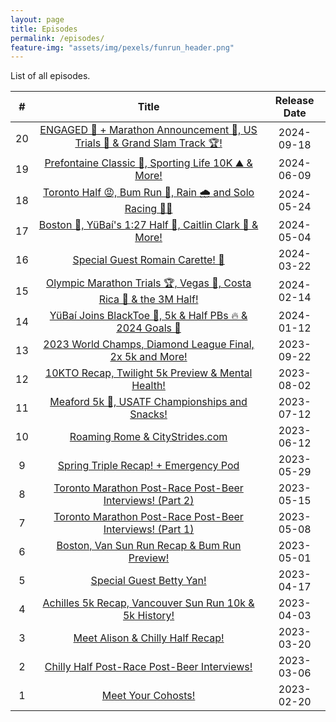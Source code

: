 ```yaml
---
layout: page
title: Episodes
permalink: /episodes/
feature-img: "assets/img/pexels/funrun_header.png"
---
```


List of all episodes.

|   #   |                                                           Title                                                            | Release Date |
| :---: | :------------------------------------------------------------------------------------------------------------------------: | :----------: |
|  20   |   [ENGAGED 💍 + Marathon Announcement 🍻, US Trials 🏁 & Grand Slam Track 🏆!](https://runforthefunofit.com/2024/09/18/Episode-20.html)        |  2024-09-18  |
|  19   |       [Prefontaine Classic 🏃, Sporting Life 10K ⛰️ & More!](https://runforthefunofit.com/2024/06/09/Episode-19.html)        |  2024-06-09  |
|  18   |       [Toronto Half 😡, Bum Run 🍑, Rain 🌧️ and Solo Racing 🏃‍♀️](https://runforthefunofit.com/2024/05/24/Episode-18.html)       |  2024-05-24  |
|  17   |     [Boston 🦄, YüBaí's 1:27 Half 🥳, Caitlin Clark 🏀 & More!](https://runforthefunofit.com/2024/05/04/Episode-17.html)      |  2024-05-04  |
|  16   |                 [Special Guest Romain Carette! 🥳](https://runforthefunofit.com/2024/03/22/Episode-16.html)                 |  2024-03-22  |
|  15   | [Olympic Marathon Trials 🏆, Vegas 🎰, Costa Rica 🌴 & the 3M Half!](https://runforthefunofit.com/2024/02/14/Episode-15.html) |  2024-02-14  |
|  14   |     [YüBaí Joins BlackToe 🥳, 5k & Half PBs 🔥 & 2024 Goals 🎯](https://runforthefunofit.com/2024/01/12/Episode-14.html)      |  2024-01-12  |
|  13   |    [2023 World Champs, Diamond League Final, 2x 5k and More!](https://runforthefunofit.com/2023/09/22/Episode-13.html)     |  2023-09-22  |
|  12   |        [10KTO Recap, Twilight 5k Preview & Mental Health!](https://runforthefunofit.com/2023/08/02/Episode-12.html)        |  2023-08-02  |
|  11   |          [Meaford 5k 🥇, USATF Championships and Snacks!](https://runforthefunofit.com/2023/07/12/Episode-11.html)          |  2023-07-12  |
|  10   |                 [Roaming Rome & CityStrides.com](https://runforthefunofit.com/2023/06/12/Episode-10.html)                  |  2023-06-12  |
|   9   |               [Spring Triple Recap! + Emergency Pod](https://runforthefunofit.com/2023/05/29/Episode-9.html)               |  2023-05-29  |
|   8   |    [Toronto Marathon Post-Race Post-Beer Interviews! (Part 2)](https://runforthefunofit.com/2023/05/15/Episode-8.html)     |  2023-05-15  |
|   7   |    [Toronto Marathon Post-Race Post-Beer Interviews! (Part 1)](https://runforthefunofit.com/2023/05/08/Episode-7.html)     |  2023-05-08  |
|   6   |           [Boston, Van Sun Run Recap & Bum Run Preview!](https://runforthefunofit.com/2023/05/01/Episode-6.html)           |  2023-05-01  |
|   5   |                     [Special Guest Betty Yan!](https://runforthefunofit.com/2023/04/17/Episode-5.html)                     |  2023-04-17  |
|   4   |      [Achilles 5k Recap, Vancouver Sun Run 10k & 5k History!](https://runforthefunofit.com/2023/04/03/Episode-4.html)      |  2023-04-03  |
|   3   |                 [Meet Alison & Chilly Half Recap!](https://runforthefunofit.com/2023/03/20/Episode-3.html)                 |  2023-03-20  |
|   2   |           [Chilly Half Post-Race Post-Beer Interviews!](https://runforthefunofit.com/2023/03/06/Episode-2.html)            |  2023-03-06  |
|   1   |                        [Meet Your Cohosts!](https://runforthefunofit.com/2023/02/20/Episode-1.html)                        |  2023-02-20  |
